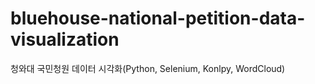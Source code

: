 # bluehouse-national-petition-data-visualization
청와대 국민청원 데이터 시각화(Python, Selenium, Konlpy, WordCloud)
